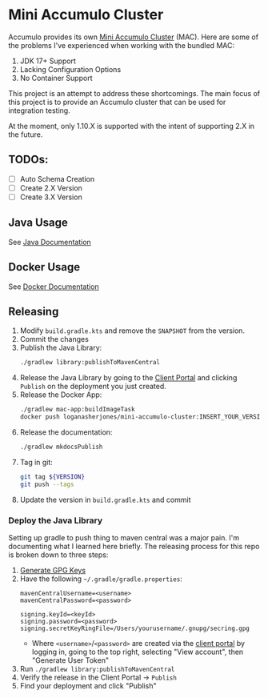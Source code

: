 # Mini Accumulo Cluster

Accumulo provides its own [Mini Accumulo Cluster](https://accumulo.apache.org/1.10/accumulo_user_manual.html#_mini_accumulo_cluster) (MAC).
Here are some of the problems I've experienced when working with the bundled MAC:

1. JDK 17+ Support
2. Lacking Configuration Options
3. No Container Support

This project is an attempt to address these shortcomings. The main focus of
this project is to provide an Accumulo cluster that can be used for integration
testing.

At the moment, only 1.10.X is supported with the intent of supporting 2.X in
the future.

## TODOs:

- [ ] Auto Schema Creation
- [ ] Create 2.X Version
- [ ] Create 3.X Version

## Java Usage

See [Java Documentation](./docs/java/index.md)

## Docker Usage

See [Docker Documentation](./docs/docker/index.md)

## Releasing

1. Modify `build.gradle.kts` and remove the `SNAPSHOT` from the version.
2. Commit the changes
3. Publish the Java Library:
   ```bash
   ./gradlew library:publishToMavenCentral 
   ```
4. Release the Java Library by going to the [Client Portal](https://central.sonatype.com/publishing)
   and clicking `Publish` on the deployment you just created.
5. Release the Docker App:
   ```bash
   ./gradlew mac-app:buildImageTask
   docker push loganasherjones/mini-accumulo-cluster:INSERT_YOUR_VERSION
   ```
6. Release the documentation:
   ```bash
   ./gradlew mkdocsPublish
   ```
7. Tag in git:
   ```bash
   git tag ${VERSION}
   git push --tags
   ```
8. Update the version in `build.gradle.kts` and commit

### Deploy the Java Library

Setting up gradle to push thing to maven central was a major pain. I'm
documenting what I learned here briefly. The releasing process for this
repo is broken down to three steps:

1. [Generate GPG Keys](https://docs.github.com/en/authentication/managing-commit-signature-verification/adding-a-gpg-key-to-your-github-account)
2. Have the following `~/.gradle/gradle.properties`:
   ```
   mavenCentralUsername=<username>
   mavenCentralPassword=<password>

   signing.keyId=<keyId>
   signing.password=<password>
   signing.secretKeyRingFile=/Users/yourusername/.gnupg/secring.gpg
   ```
   * Where `<username>`/`<password>` are created via the [client portal](https://central.sonatype.com/)
     by logging in, going to the top right, selecting "View account", then
     "Generate User Token"
3. Run `./gradlew library:publishToMavenCentral`
4. Verify the release in the Client Portal -> `Publish`
5. Find your deployment and click "Publish"
